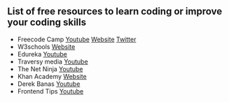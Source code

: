 ## List of free resources to learn coding or improve your coding skills


- Freecode Camp [Youtube](https://www.youtube.com/channel/UC8butISFwT-Wl7EV0hUK0BQ) [Website](https://www.freecodecamp.org/) [Twitter](https://twitter.com/freecodecamp?lang=en)
- W3schools [Website](https://www.w3schools.com/)
- Edureka [Youtube](https://www.youtube.com/channel/UCkw4JCwteGrDHIsyIIKo4tQ)
- Traversy media [Youtube](https://www.youtube.com/channel/UC29ju8bIPH5as8OGnQzwJyA)
- The Net Ninja [Youtube](https://www.youtube.com/channel/UCW5YeuERMmlnqo4oq8vwUpg)
- Khan Academy [Website](https://www.khanacademy.org/)
- Derek Banas [Youtube](https://www.youtube.com/channel/UCwRXb5dUK4cvsHbx-rGzSgw)
- Frontend Tips [Youtube](https://www.youtube.com/channel/UC0abAX9cuVB0klLobCewq-g)
